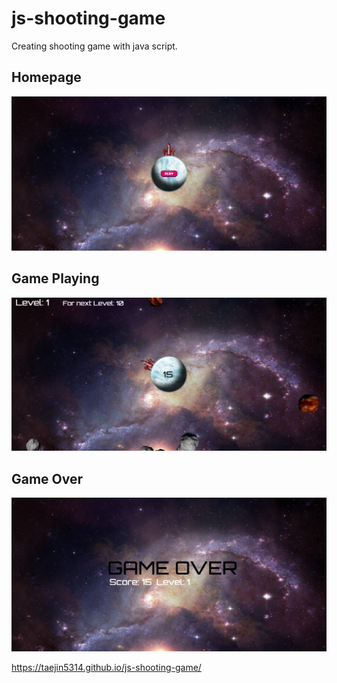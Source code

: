 # js-shooting-game

Creating shooting game with java script.

## Homepage

![Homepage](https://github.com/taejin5314/js-shooting-game/blob/main/docs/capture-1.png)

## Game Playing

![playing](https://github.com/taejin5314/js-shooting-game/blob/main/docs/capture-2.png)

## Game Over

![over](https://github.com/taejin5314/js-shooting-game/blob/main/docs/capture-3.png)

https://taejin5314.github.io/js-shooting-game/
